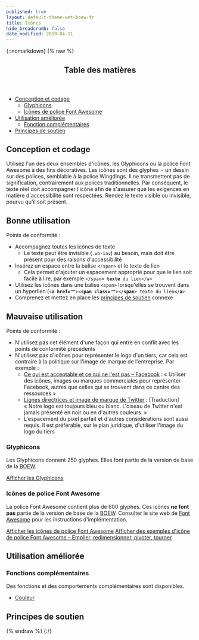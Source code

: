 ```yaml
---
published: true
layout: default-theme-wet-boew-fr
title: Icônes
hide_breadcrumb: false
date_modified: 2019-04-11
---
```

{::nomarkdown}
{% raw %}
  <span class="wb-prettify all-pre"></span>
  <div class="row">
    <nav role="navigation" class="col-md-8">
      <div class="panel panel-default">
        <header class="panel-heading">
          <h2 class="panel-title">Table des matières </h2>
        </header>
        <div class="panel-body">
          <ul>
            <li><a href="#des">Conception et codage</a>
              <ul>
                <li><a href="#gly"><span lang="en">Glyphicons</span></a></li>
                <li><a href="#fon">Icônes de police <span lang="en">Font Awesome</span></a></li>
              </ul>
            </li>
            <li><a href="#enh">Utilisation améliorée</a>
              <ul>
                <li><a href="#add">Fonction complémentaires </a> </li>
              </ul>
            </li>
            <li><a href="#sup">Principes de soutien </a></li>
          </ul>
        </div>
      </div>
    </nav>
  </div>
  <h2 id="des"><span class="fa-stack"><span class="fa fa-circle fa-stack-2x"></span><span class="fa fa-paint-brush fa-stack-1x fa-inverse"></span></span> Conception et codage</h2>
  <p>Utilisez l'un des deux ensembles d'icônes, les <span lang="en">Glyphicons</span> ou la police <span lang="en">Font Awesome</span> à des fins décoratives. Les icônes sont des glyphes − un dessin sur des polices, semblable à la police Wingdings. Il ne transmettent pas de signification, contrairement aux polices traditionnelles. Par conséquent, le texte réel doit accompagner l'icône afin de s'assurer que les exigences en matière d'accessibilité sont respectées. Rendez le texte visible ou invisible, pourvu qu'il soit présent.</p>
  <div class="row wb-eqht mrgn-tp-md">
    <section class="col-md-5">
      <h2 class="mrgn-tp-0 text-success h4"><span class="glyphicon glyphicon-ok-circle"></span> Bonne utilisation</h2>
      <p>Points de conformité&nbsp;:</p>
      <ul>
        <li>Accompagnez toutes les icônes de texte
          <ul>
            <li>Le texte peut être invisible (<code>.wb-inv</code>) au besoin, mais doit être présent pour des raisons d'accessibilité</li>
          </ul>
        </li>
        <li>Insérez un espace entre la balise <code>&lt;/span&gt;</code> et le texte de lien
              <ul>
            <li>Cela permet d'ajouter un espacement approprié pour que le lien soit facile à lire, par exemple <code>&lt;/span<strong>&gt; texte</strong> du lien&lt;/a&gt;</code></li>
          </ul>
        </li>
        <li>Utilisez les icônes dans une balise <code>&lt;span&gt;</code> lorsqu'elles se trouvent dans un hyperlien (<code>&lt;<strong>a href=""</strong>&gt;&lt;<strong>span class=""</strong>&gt;&lt;<strong>/span</strong>&gt; texte du lien<strong>&lt;/a</strong>&gt;</code></li>
        <li>Comprenez et mettez en place les <a href="#sup">principes de soutien</a> connexe</li>
      </ul>
    </section>
    <section class="col-md-7 brdr-lft">
      <h2 class="mrgn-tp-0 text-danger h4"><span class="glyphicon glyphicon-remove-circle"></span> Mauvaise utilisation</h2>
      <p>Points de conformité&nbsp;:</p>
      <ul>
        <li>N'utilisez pas cet élément d'une façon qui entre en conflit avec les points de conformité précédents</li>
        <li>N'utilisez pas d'icônes pour représenter le logo d'un tiers, car cela est contraire à la politique sur l'image de marque de l'entreprise. Par exemple&nbsp;:
          <ul>
            <li><a href="https://fr.facebookbrand.com/#brand-guidelines-assets">Ce qui est acceptable et ce qui ne l'est pas – Facebook</a>&nbsp;: «&nbsp;Utiliser des icônes, images ou marques commerciales pour représenter Facebook, autres que celles qui se trouvent dans ce centre des ressources&nbsp;»</li>
            <li><a href="https://about.twitter.com/press/brand-assets">Lignes directrices et image de marque de Twitter</a> : [Traduction] «&nbsp;Notre logo est toujours bleu ou blanc. L'oiseau de Twitter n'est jamais présenté en noir ou en d'autres couleurs.&nbsp;»</li>
            <li>L'espacement du pixel parfait  et d'autres considérations sont aussi requis. Il est préférable, sur le plan juridique, d'utiliser l'image du logo du tiers</li>
          </ul>
        </li>
      </ul>
    </section>
  </div>
  <h3 id="gly"><span lang="en">Glyphicons</span></h3>
  <p>Les <span lang="en">Glyphicons</span> donnent 250 glyphes. Elles font partie de la version de base de la <abbr title="Boîte à outils de l'expérience Web">BOEW</abbr>. </p>
  <p><a href="https://bootstrapdocs.com/v3.3.1/docs/components/#glyphicons" class="btn btn-primary">Afficher les <span lang="en">Glyphicons</span></a></p>
  <h3 id="fon">Icônes de police <span lang="en">Font Awesome</span> </h3>
  <p>La police <span lang="en">Font Awesome</span> contient plus de 600 glyphes. Ces icônes <strong>ne font pas</strong> partie de   la version de base de la <abbr title="Boîte à outils de l'expérience Web">BOEW</abbr>. Consulter le site web de <a href="https://fontawesome.com/start" lang="en">Font Awesome</a> pour les instructions d'implémentation.</p>
  <p><a href="https://fontawesome.com/icons?from=io" class="btn btn-primary">Afficher les icônes de police <span lang="en">Font Awesome</span></a> <a href="https://fontawesome.com/how-to-use/on-the-web/setup/getting-started"  class="btn btn-primary">Afficher des exemples d'icône de police <span lang="en">Font Awesome</span> – Empiler, redimensionner, pivoter, tourner </a></p>
  <h2 id="enh">Utilisation améliorée</h2>
  <h3 id="add"><span class="fa-stack"><span class="fa fa-circle fa-stack-2x"></span><span class="fa fa-stack-1x fa-plus fa-inverse"></span></span> Fonctions complémentaires</h3>
  <p>Des fonctions et des comportements complémentaires sont disponibles.</p>
  <ul class="list-inline lst-spcd">
    <li><a class="btn btn-default" href="colour-fr.html">Couleur</a></li>
  </ul>
  <h2 id="sup"><span class="fa-stack"> <span class="fa fa-circle fa-stack-2x"></span> <span class="fa fa-bookmark fa-stack-1x fa-inverse"></span></span> Principes de soutien</h2>
  <div data-ajax-replace="../writing/strctr-fr.html #image-info"></div>
{% endraw %}
{:/}
